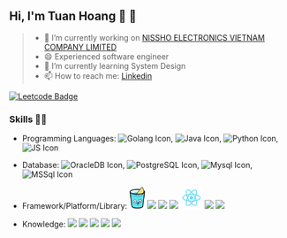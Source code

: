 ## Hi, I'm Tuan Hoang 👋 👋

> - 🔭 I’m currently working on [NISSHO ELECTRONICS VIETNAM COMPANY LIMITED](https://www.nissho-vn.com/)
> - 😄 Experienced software engineer
> - 🌱 I’m currently learning System Design
> - 📫 How to reach me: [Linkedin](https://www.linkedin.com/in/anh-tuan-hoang-5259a0163/)

[![Leetcode Badge](https://img.shields.io/badge/-Leetcode-b3b3b3?style=flat-square&logo=Leetcode&logoColor=white&link=https://leetcode.com/anhtuanhoang0921)](https://leetcode.com/anhtuanhoang0921)

### Skills 👨‍💻
- Programming Languages: ![Golang Icon](https://img.icons8.com/color/48/000000/golang.png),
 ![Java Icon](https://img.icons8.com/color/48/000000/java-coffee-cup-logo.png),
 ![Python Icon](https://img.icons8.com/color/48/000000/python.png),
 ![JS Icon](https://img.icons8.com/color/48/000000/javascript.png)

- Database: ![OracleDB Icon](https://img.shields.io/badge/Oracle-F80000?style=for-the-badge&logo=oracle&logoColor=white),
  ![PostgreSQL Icon](https://img.icons8.com/color/48/000000/postgreesql.png),
  ![Mysql Icon](https://img.icons8.com/color/48/000000/mysql.png),
  ![MSSql Icon](https://img.icons8.com/?size=50&id=laYYF3dV0Iew&format=png&color=000000)

- Framework/Platform/Library: <code><img height="40" src="https://raw.githubusercontent.com/gin-gonic/logo/master/color.png"></code>
  <code><img height="40" src="https://github.com/pion/webrtc/raw/master/.github/pion-gopher-webrtc.png"></code>
  <code><img height="40" src="https://upload.wikimedia.org/wikipedia/commons/thumb/4/44/Spring_Framework_Logo_2018.svg/1280px-Spring_Framework_Logo_2018.svg.png"></code>
  <code><img height="40" src="https://static-00.iconduck.com/assets.00/flask-icon-1594x2048-84mjydzf.png"></code>
  <code><img height="40" src="https://raw.githubusercontent.com/github/explore/80688e429a7d4ef2fca1e82350fe8e3517d3494d/topics/react/react.png"></code>
  <code><img height="40" src="https://github.com/angular/angular/raw/main/adev/src/assets/images/press-kit/angular_icon_gradient.gif"></code>
  <code><img height="40" src="https://upload.wikimedia.org/wikipedia/commons/thumb/4/4b/FFmpeg-Logo.svg/2560px-FFmpeg-Logo.svg.png"></code>


- Knowledge:   <code><img height="40" src="https://seeklogo.com/images/G/grpc-logo-561C1563B1-seeklogo.com.png"></code>
  <code><img height="40" src="https://files.softicons.com/download/system-icons/quicktime-metal-icons-by-jason-coloma/png/512x512/RTSP.png"></code>
  <code><img height="40" src="https://seeklogo.com/images/O/onvif-logo-824E424E65-seeklogo.com.png"></code>
  <code><img height="40" src="https://seeklogo.com/images/U/ubuntu-logo-8B7C9ED4AD-seeklogo.com.png"></code>
  <code><img height="40" src="https://upload.wikimedia.org/wikipedia/commons/thumb/a/af/Xubuntu_logo.svg/1200px-Xubuntu_logo.svg.png"></code>

<!--
**AnhTuanHoang/AnhTuanHoang** is a ✨ _special_ ✨ repository because its `README.md` (this file) appears on your GitHub profile.

Here are some ideas to get you started:

- 🔭 I’m currently working on ...
- 🌱 I’m currently learning ...
- 👯 I’m looking to collaborate on ...
- 🤔 I’m looking for help with ...
- 💬 Ask me about ...
- 📫 How to reach me: ...
- 😄 Pronouns: ...
- ⚡ Fun fact: ...
- 📫 [My CV](https://www.topcv.vn/xem-cv/VAUBUwYCAg0FW1EIAFdRUQYGC1MEAQNUAlpSBw9d83)
-->
